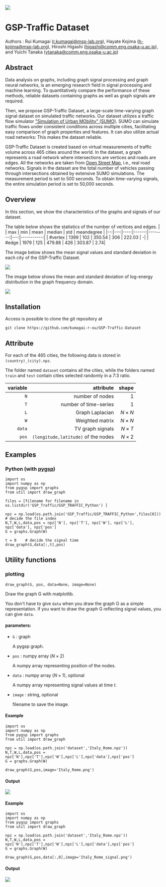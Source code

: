 ![](doc/logo.png)

# GSP-Traffic Dataset

Authors : 
    Rui Kumagai ([r.kumagai@msp-lab.org](<mailto:r.kumagai@msp-lab.org>)), 
    Hayate Kojima ([h-kojima@msp-lab.org](<mailto:h-kojima@msp-lab.org>)), 
    Hiroshi Higashi ([higashi@comm.eng.osaka-u.ac.jp](<mailto:higashi@comm.eng.osaka-u.ac.jp>)), 
    and Yuichi Tanaka ([ytanaka@comm.eng.osaka-u.ac.jp](<mailto:ytanaka@comm.eng.osaka-u.ac.jp>))

## Abstract

Data analysis on graphs, including graph signal processing and graph neural networks, is an emerging research field in signal processing and machine learning. 
To quantitatively compare the performance of these methods, reliable datasets containing graphs as well as graph signals are required. 

Then, we propose GSP-Traffic Dataset, a large-scale time-varying graph signal dataset on simulated traffic networks. 
Our dataset utilizes a traffic flow simulator ["Simulation of Urban MObility" (SUMO)](https://eclipse.dev/sumo/).
SUMO can simulate traffic flows under consistent conditions across multiple cities, facilitating easy comparison of graph properties and features. 
It can also utilize actual road networks: This makes the dataset reliable.

GSP-Traffic Dataset is created based on virtual measurements of traffic volume across 465 cities around the world. 
In the dataset, a graph represents a road network where intersections are vertices and roads are edges. 
All the networks are taken from [Open Street Map](https://www.openstreetmap.org/#map=6/35.588/134.380), i.e., real road networks. 
Signals in the dataset are the total number of vehicles passing through intersections obtained by extensive SUMO simulations.
The measurement period is set to 500 seconds. 
To obtain time-varying signals, the entire simulation period is set to 50,000 seconds.

## Overview

In this section, we show the characteristics of the graphs and signals of our dataset.

The table below shows the statistics of the number of vertices and edges.
|   | max | min | mean | median | std | meandegree |
|--:|---:|----:|------:|--------:|---:|-----------:|
| #vertex | 1399 | 102 | 350.54 | 306 | 222.03 | -|
| #edge | 1979 | 125 | 479.88 | 426 | 303.87 | 2.74|

The image below shows the mean signal values and standard deviation in each city of the GSP-Traffic Dataset.

![](doc/signal_map.jpeg)

The image below shows the mean and standard deviation of log-energy distribution in the graph frequency domain.

![](doc/log_ene.jpeg)

## Installation

Access is possible to clone the git repository at
```
git clone https://github.com/kumagai-r-ou/GSP-Traffic-Dataset
```


## Attribute
For each of the 465 cities, the following data is stored in  `(country)_(city).npz`.

The folder named `dataset` contains all the cities, while the folders named `train` and `test` contain cities selected randomly in a 7:3 ratio.

| variable | attribute | shape |
| -------: | -------: | ----: |
| ` N ` | number of nodes | $` 1 `$ |
| ` T ` | number of time-series | $` 1 `$ |
| ` L ` | Graph Laplacian | $` N \times N `$ |
| ` W ` | Weighted matrix | $` N \times N `$ |
| ` data ` | TV graph signals | $` N \times T `$ |
| ` pos ` | `(longitude,latitude)` of the nodes | $` N \times 2 `$ | 

## Examples

### Python (with [pygsp](https://pygsp.readthedocs.io/en/stable/))
```
import os
import numpy as np
from pygsp import graphs
from util import draw_graph

files = [filename for filename in os.listdir('GSP_Traffic/GSP_TRAFFIC_Python') ]

npz = np.load(os.path.join('GSP_Traffic/GSP_TRAFFIC_Python',files[0]))    # decide the file index
N,T,W,L,data,pos = npz['N'], npz['T'], npz['W'], npz['L'], npz['data'], npz['pos']
G = graphs.Graph(W)

t = 0    # decide the signal time
draw_graph(G,data[:,t],pos)
```


## Utility functions
### plotting
```
draw_graph(G, pos, data=None, image=None)
```
Draw the graph G with matplotlib.

You don't have to give `data` when you draw the graph G as a simple representation.
If you want to draw the graph G reflecting signal values, you can give `data`.

#### parameters:

* `G` : graph

	A pygsp graph.

* `pos` : numpy array ($`N \times 2`$)

	A numpy array representing position of the nodes.

* `data` : numpy array ($`N \times 1`$), optional

	A numpy array representing signal values at time $`t`$.

* `image` : string, optional

    filename to save the image. 


#### Example
```
import os
import numpy as np
from pygsp import graphs
from util import draw_graph

npz = np.load(os.path.join('dataset','Italy_Rome.npz'))
N,T,W,L,data,pos = npz['N'],npz['T'],npz['W'],npz['L'],npz['data'],npz['pos']
G = graphs.Graph(W)

draw_graph(G,pos,image='Italy_Rome.png')
```
#### Output
![](doc/Italy_Rome.png)

#### Example
```
import os
import numpy as np
from pygsp import graphs
from util import draw_graph

npz = np.load(os.path.join('dataset','Italy_Rome.npz'))
N,T,W,L,data,pos = npz['N'],npz['T'],npz['W'],npz['L'],npz['data'],npz['pos']
G = graphs.Graph(W)

draw_graph(G,pos,data[:,0],image='Italy_Rome_signal.png')
```

#### Output
![](doc/Italy_Rome_signal.png)